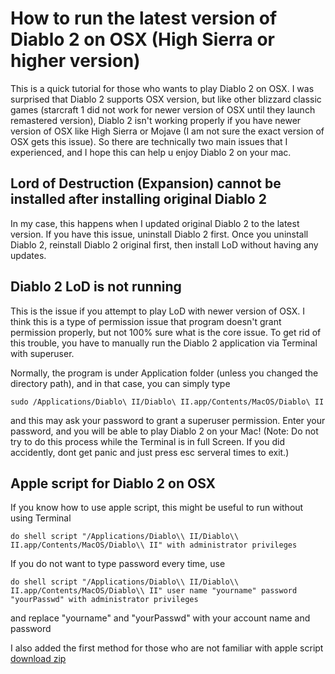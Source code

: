 # How to run the latest version of Diablo 2 on OSX (High Sierra or higher version)
This is a quick tutorial for those who wants to play Diablo 2 on OSX.
I was surprised that Diablo 2 supports OSX version, but like other blizzard classic games (starcraft 1 did not work for newer version of OSX until they launch remastered version), Diablo 2 isn't working properly if you have newer version of OSX like High Sierra or Mojave (I am not sure the exact version of OSX gets this issue).
So there are technically two main issues that I experienced, and I hope this can help u enjoy Diablo 2 on your mac.

## Lord of Destruction (Expansion) cannot be installed after installing original Diablo 2
In my case, this happens when I updated original Diablo 2 to the latest version.
If you have this issue, uninstall Diablo 2 first.
Once you uninstall Diablo 2, reinstall Diablo 2 original first, then install LoD without having any updates.

## Diablo 2 LoD is not running
This is the issue if you attempt to play LoD with newer version of OSX. I think this is a type of permission issue that program doesn't grant permission properly, but not 100% sure what is the core issue.
To get rid of this trouble, you have to manually run the Diablo 2 application via Terminal with superuser.

Normally, the program is under Application folder (unless you changed the directory path), and in that case, you can simply type

```
sudo /Applications/Diablo\ II/Diablo\ II.app/Contents/MacOS/Diablo\ II
```

and this may ask your password to grant a superuser permission. Enter your password, and you will be able to play Diablo 2 on your Mac!
(Note: Do not try to do this process while the Terminal is in full Screen. If you did accidently, dont get panic and just press esc serveral times to exit.)

## Apple script for Diablo 2 on OSX
If you know how to use apple script, this might be useful to run without using Terminal

```
do shell script "/Applications/Diablo\\ II/Diablo\\ II.app/Contents/MacOS/Diablo\\ II" with administrator privileges
```

If you do not want to type password every time, use

```
do shell script "/Applications/Diablo\\ II/Diablo\\ II.app/Contents/MacOS/Diablo\\ II" user name "yourname" password "yourPasswd" with administrator privileges
```
and replace "yourname" and "yourPasswd" with your account name and password 

I also added the first method for those who are not familiar with apple script
[download zip](https://github.com/monstermare/Diablo_2_on_mac/blob/master/launcher.zip)
